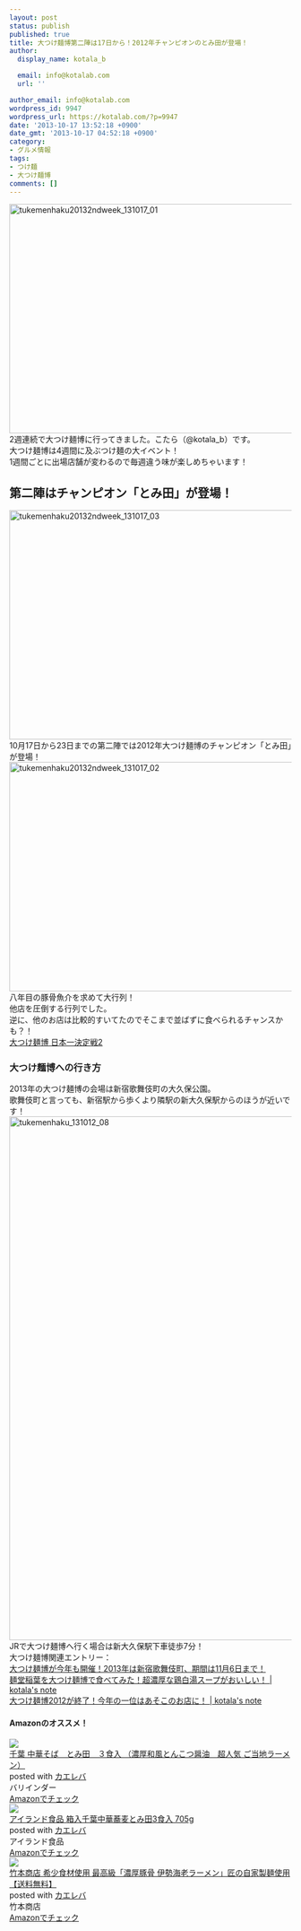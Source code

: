 ```yaml
---
layout: post
status: publish
published: true
title: 大つけ麺博第二陣は17日から！2012年チャンピオンのとみ田が登場！
author:
  display_name: kotala_b

  email: info@kotalab.com
  url: ''

author_email: info@kotalab.com
wordpress_id: 9947
wordpress_url: https://kotalab.com/?p=9947
date: '2013-10-17 13:52:18 +0900'
date_gmt: '2013-10-17 04:52:18 +0900'
category:
- グルメ情報
tags:
- つけ麺
- 大つけ麺博
comments: []
---
```

<p><img src="https://kotalab.com/wp-content/uploads/tukemenhaku20132ndweek_131017_01-546x409.jpg" alt="tukemenhaku20132ndweek_131017_01" width="546" height="409" class="alignnone size-large wp-image-9951" /><br />
2週連続で大つけ麺博に行ってきました。こたら（@kotala_b）です。<br />
大つけ麺博は4週間に及ぶつけ麺の大イベント！<br />
1週間ごとに出場店舗が変わるので毎週違う味が楽しめちゃいます！<br />
<!--more--></p>
<h2>第二陣はチャンピオン「とみ田」が登場！</h2>
<p><img src="https://kotalab.com/wp-content/uploads/tukemenhaku20132ndweek_131017_03-546x409.jpg" alt="tukemenhaku20132ndweek_131017_03" width="546" height="409" class="alignnone size-large wp-image-9953" /><br />
10月17日から23日までの第二陣では2012年大つけ麺博のチャンピオン「とみ田」が登場！<br />
<img src="https://kotalab.com/wp-content/uploads/tukemenhaku20132ndweek_131017_02-546x409.jpg" alt="tukemenhaku20132ndweek_131017_02" width="546" height="409" class="alignnone size-large wp-image-9954" /><br />
八年目の豚骨魚介を求めて大行列！<br />
他店を圧倒する行列でした。<br />
逆に、他のお店は比較的すいてたのでそこまで並ばずに食べられるチャンスかも？！<br />
<a href="http://dai-tsukemen-haku.com/index/detail/id/9" target="_blank">大つけ麺博 日本一決定戦2</a></p>
<h3>大つけ麺博への行き方</h3>
<p>2013年の大つけ麺博の会場は新宿歌舞伎町の大久保公園。<br />
歌舞伎町と言っても、新宿駅から歩くより隣駅の新大久保駅からのほうが近いです！<br />
<img src="https://kotalab.com/wp-content/uploads/tukemenhaku_131012_08-546x934.jpg" alt="tukemenhaku_131012_08" width="546" height="934" class="alignnone size-large wp-image-9895" /><br />
JRで大つけ麺博へ行く場合は新大久保駅下車徒歩7分！<br />
大つけ麺博関連エントリー：<br />
<a href="https://kotalab.com/tukemenhaku2013-open" target="_blank">大つけ麺博が今年も開催！2013年は新宿歌舞伎町、期間は11月6日まで！</a><br />
<a href="https://kotalab.com/daitukemenhaku2013-inaba" target="_blank">麺堂稲葉を大つけ麺博で食べてみた！超濃厚な鶏白湯スープがおいしい！ | kotala's note</a><br />
<a href="https://kotalab.com/daitukemenhaku-finale" target="_blank">大つけ麺博2012が終了！今年の一位はあそこのお店に！ | kotala's note</a></p>
<h4 class="aam">Amazonのオススメ！</h4>
<div class="kaerebalink-box">
<div class="kaerebalink-image"><a href="http://www.amazon.co.jp/exec/obidos/ASIN/B0061ZJ8SS/same-22/ref=nosim/" rel="nofollow" target="_blank"><img src="http://ecx.images-amazon.com/images/I/41b9OgZ4ZLL._SL160_.jpg" style="border: none;" /></a></div>
<div class="kaerebalink-info">
<div class="kaerebalink-name"><a href="http://www.amazon.co.jp/exec/obidos/ASIN/B0061ZJ8SS/same-22/ref=nosim/" rel="nofollow" target="_blank">千葉 中華そば　とみ田　３食入 （濃厚和風とんこつ醤油　超人気 ご当地ラーメン）</a>
<div class="kaerebalink-powered-date">posted with <a href="http://kaereba.com" rel="nofollow" target="_blank">カエレバ</a></div>
</div>
<div class="kaerebalink-detail"> バリインダー     </div>
<div class="kaerebalink-link1">
<div class="shoplinkamazon"><a href="http://www.amazon.co.jp/gp/search?keywords=%98a%95%97%82%C6%82%F1%82%B1%82%C2%8F%DD%96%FB%20%92%86%89%D8%82%BB%82%CE&__mk_ja_JP=%83J%83%5E%83J%83i&tag=same-22" rel="nofollow" target="_blank" title="アマゾン" >Amazonでチェック</a></div>
</div>
</div>
<div class="booklink-footer"></div>
</div>
<div class="kaerebalink-box">
<div class="kaerebalink-image"><a href="http://www.amazon.co.jp/exec/obidos/ASIN/B003W5OUBA/same-22/ref=nosim/" rel="nofollow" target="_blank"><img src="http://ecx.images-amazon.com/images/I/51GesmU-H%2BL._SL160_.jpg" style="border: none;" /></a></div>
<div class="kaerebalink-info">
<div class="kaerebalink-name"><a href="http://www.amazon.co.jp/exec/obidos/ASIN/B003W5OUBA/same-22/ref=nosim/" rel="nofollow" target="_blank">アイランド食品 箱入千葉中華蕎麦とみ田3食入 705g</a>
<div class="kaerebalink-powered-date">posted with <a href="http://kaereba.com" rel="nofollow" target="_blank">カエレバ</a></div>
</div>
<div class="kaerebalink-detail"> アイランド食品     </div>
<div class="kaerebalink-link1">
<div class="shoplinkamazon"><a href="http://www.amazon.co.jp/gp/search?keywords=%94%A0%93%FC%90%E7%97t%92%86%89%D8%8B%BC%94%9E&__mk_ja_JP=%83J%83%5E%83J%83i&tag=same-22" rel="nofollow" target="_blank" title="アマゾン" >Amazonでチェック</a></div>
</div>
</div>
<div class="booklink-footer"></div>
</div>
<div class="kaerebalink-box">
<div class="kaerebalink-image"><a href="http://www.amazon.co.jp/exec/obidos/ASIN/B0076UW53M/same-22/ref=nosim/" rel="nofollow" target="_blank"><img src="http://ecx.images-amazon.com/images/I/51fWgmCv-KL._SL160_.jpg" style="border: none;" /></a></div>
<div class="kaerebalink-info">
<div class="kaerebalink-name"><a href="http://www.amazon.co.jp/exec/obidos/ASIN/B0076UW53M/same-22/ref=nosim/" rel="nofollow" target="_blank">竹本商店 希少食材使用 最高級「濃厚豚骨 伊勢海老ラーメン」匠の自家製麺使用【送料無料】</a>
<div class="kaerebalink-powered-date">posted with <a href="http://kaereba.com" rel="nofollow" target="_blank">カエレバ</a></div>
</div>
<div class="kaerebalink-detail"> 竹本商店     </div>
<div class="kaerebalink-link1">
<div class="shoplinkamazon"><a href="http://www.amazon.co.jp/gp/search?keywords=%88%C9%90%A8%8AC%98V%83%89%81%5B%83%81%83%93%20%92%7C%96%7B%8F%A4%93X&__mk_ja_JP=%83J%83%5E%83J%83i&tag=same-22" rel="nofollow" target="_blank" title="アマゾン" >Amazonでチェック</a></div>
</div>
</div>
<div class="booklink-footer"></div>
</div>
